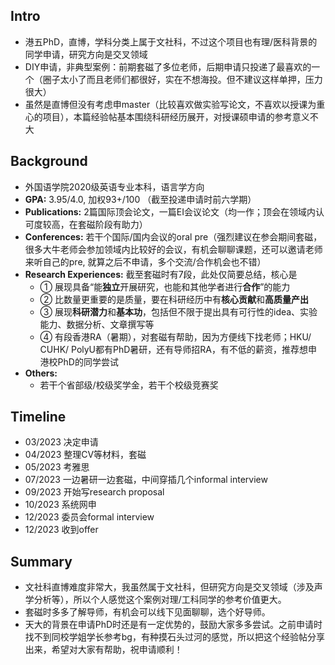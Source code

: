 ## Intro
- 港五PhD，直博，学科分类上属于文社科，不过这个项目也有理/医科背景的同学申请，研究方向是交叉领域
- DIY申请，非典型案例：前期套磁了多位老师，后期申请只投递了最喜欢的一个（圈子太小了而且老师们都很好，实在不想海投。但不建议这样单押，压力很大）
- 虽然是直博但没有考虑申master（比较喜欢做实验写论文，不喜欢以授课为重心的项目），本篇经验帖基本围绕科研经历展开，对授课硕申请的参考意义不大

## Background
- 外国语学院2020级英语专业本科，语言学方向
- **GPA:** 3.95/4.0, 加权93+/100 （截至投递申请时前六学期）
- **Publications:** 2篇国际顶会论文，一篇EI会议论文（均一作；顶会在领域内认可度较高，在套磁阶段有助力）
- **Conferences:** 若干个国际/国内会议的oral pre（强烈建议在参会期间套磁，很多大牛老师会参加领域内比较好的会议，有机会聊聊课题，还可以邀请老师来听自己的pre, 就算之后不申请，多个交流/合作机会也不错）
- **Research Experiences:** 截至套磁时有7段，此处仅简要总结，核心是 
  - ① 展现具备“能**独立**开展研究，也能和其他学者进行**合作**”的能力 
  - ② 比数量更重要的是质量，要在科研经历中有**核心贡献**和**高质量产出**
  - ③ 展现**科研潜力**和**基本功**，包括但不限于提出具有可行性的idea、实验能力、数据分析、文章撰写等
  - ④ 有段香港RA（暑期），对套磁有帮助，因为方便线下找老师；HKU/ CUHK/ PolyU都有PhD暑研，还有导师招RA，有不低的薪资，推荐想申港校PhD的同学尝试
- **Others:**
  - 若干个省部级/校级奖学金，若干个校级竞赛奖

## Timeline
- 03/2023 决定申请
- 04/2023 整理CV等材料，套磁
- 05/2023 考雅思
- 07/2023 一边暑研一边套磁，中间穿插几个informal interview
- 09/2023 开始写research proposal
- 10/2023 系统网申
- 12/2023 委员会formal interview
- 12/2023 收到offer

## Summary
- 文社科直博难度非常大，我虽然属于文社科，但研究方向是交叉领域（涉及声学分析等），所以个人感觉这个案例对理/工科同学的参考价值更大。
- 套磁时多多了解导师，有机会可以线下见面聊聊，选个好导师。
- 天大的背景在申请PhD时还是有一定优势的，鼓励大家多多尝试。之前申请时找不到同校学姐学长参考bg，有种摸石头过河的感觉，所以把这个经验帖分享出来，希望对大家有帮助，祝申请顺利！
